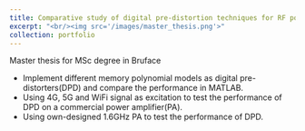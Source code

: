 ```yaml
---
title: Comparative study of digital pre-distortion techniques for RF power amplifiers
excerpt: "<br/><img src='/images/master_thesis.png'>"
collection: portfolio
---
```


Master thesis for MSc degree in Bruface
* Implement different memory polynomial models as digital pre-distorters(DPD) and compare the performance in MATLAB.
* Using 4G, 5G and WiFi signal as excitation to test the performance of DPD on a commercial power amplifier(PA).
* Using own-designed 1.6GHz PA to test the performance of DPD.
